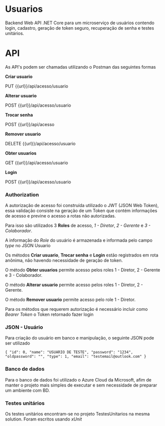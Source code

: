 # Usuarios
Backend Web API .NET Core para um microserviço de usuários contendo login, cadastro, geração de token seguro, recuperação de senha e testes unitários.

# API
As API's podem ser chamadas utilizando o Postman das seguintes formas

**Criar usuario**

PUT {{url}}/api/acesso/usuario

**Alterar usuario**

POST {{url}}/api/acesso/usuario

**Trocar senha**

POST {{url}}/api/acesso

**Remover usuario**

DELETE {{url}}/api/acesso/usuario

**Obter usuarios**

GET {{url}}/api/acesso/usuario

**Login**

POST {{url}}/api/acesso/usuario

### Authorization
A autorização de acesso foi construída utilizado o JWT (JSON Web Token), essa validação consiste na geração de um Token que contém informações de acesso e previne o acesso a rotas não autorizadas.

Para isso são utilizados 3 **Roles** de acesso, *1 - Diretor*, *2 - Gerente* e *3 - Colaborador*.

A informação do *Role* do usuário é armazenada e informada pelo campo *type* no JSON Usuario

Os métodos **Criar usuario**, **Trocar senha** e **Login** estão registrados em rota anônima, não havendo necessidade de geração de token.

O método **Obter usuarios** permite acesso pelos roles 1 - Diretor, 2 - Gerente e 3 - Colaborador.

O método **Alterar usuario** permite acesso pelos roles 1 - Diretor, 2 - Gerente.

O método **Remover usuario** permite acesso pelo role 1 - Diretor.

Para os métodos que requerem autorização é necessário incluir como *Bearer Token* o Token retornado fazer login

### JSON - Usuário
Para criação do usuário em banco e manipulação, o seguinte JSON pode ser utilizado

`{
  "id": 0,
  "name": "USUARIO DE TESTE",
  "password": "1234",
  "oldpassword": "",
  "type": 1,
  "email": "testemail@outlook.com"
}`

### Banco de dados
Para o banco de dados foi utilizado o Azure Cloud da Microsoft, afim de manter o projeto mais simples de executar e sem necessidade de preparar um ambiente com BD.

### Testes unitários
Os testes unitários encontram-se no projeto TestesUnitarios na mesma solution. Foram escritos usando *xUnit*
